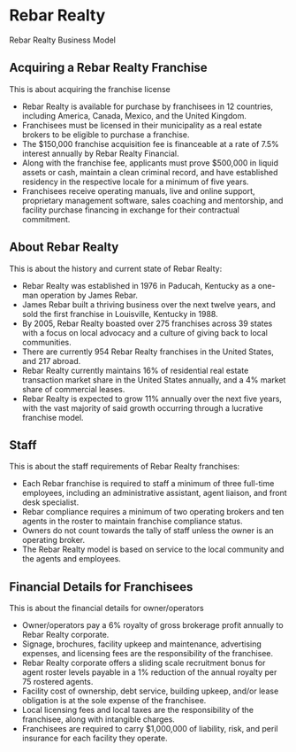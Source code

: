 # Rebar Realty

Rebar Realty Business Model

## Acquiring a Rebar Realty Franchise

This is about acquiring the franchise license

- Rebar Realty is available for purchase by franchisees in 12 countries, including America, Canada, Mexico, and the United Kingdom.
- Franchisees must be licensed in their municipality as a real estate brokers to be eligible to purchase a franchise.
- The $150,000 franchise acquisition fee is financeable at a rate of 7.5% interest annually by Rebar Realty Financial.
- Along with the franchise fee, applicants must prove $500,000 in liquid assets or cash, maintain a clean criminal record, and have established residency in the respective locale for a minimum of five years.
- Franchisees receive operating manuals, live and online support, proprietary management software, sales coaching and mentorship, and facility purchase financing in exchange for their contractual commitment.

## About Rebar Realty

This is about the history and current state of Rebar Realty:

- Rebar Realty was established in 1976 in Paducah, Kentucky as a one-man operation by James Rebar.
- James Rebar built a thriving business over the next twelve years, and sold the first franchise in Louisville, Kentucky in 1988.
- By 2005, Rebar Realty boasted over 275 franchises across 39 states with a focus on local advocacy and a culture of giving back to local communities.
- There are currently 954 Rebar Realty franchises in the United States, and 217 abroad.
- Rebar Realty currently maintains 16% of residential real estate transaction market share in the United States annually, and a 4% market share of commercial leases.
- Rebar Realty is expected to grow 11% annually over the next five years, with the vast majority of said growth occurring through a lucrative franchise model.

## Staff

This is about the staff requirements of Rebar Realty franchises:

- Each Rebar franchise is required to staff a minimum of three full-time employees, including an administrative assistant, agent liaison, and front desk specialist.
- Rebar compliance requires a minimum of two operating brokers and ten agents in the roster to maintain franchise compliance status.
- Owners do not count towards the tally of staff unless the owner is an operating broker.
- The Rebar Realty model is based on service to the local community and the agents and employees.

## Financial Details for Franchisees

This is about the financial details for owner/operators

- Owner/operators pay a 6% royalty of gross brokerage profit annually to Rebar Realty corporate.
- Signage, brochures, facility upkeep and maintenance, advertising expenses, and licensing fees are the responsibility of the franchisee.
- Rebar Realty corporate offers a sliding scale recruitment bonus for agent roster levels payable in a 1% reduction of the annual royalty per 75 rostered agents.
- Facility cost of ownership, debt service, building upkeep, and/or lease obligation is at the sole expense of the franchisee.
- Local licensing fees and local taxes are the responsibility of the franchisee, along with intangible charges.
- Franchisees are required to carry $1,000,000 of liability, risk, and peril insurance for each facility they operate.